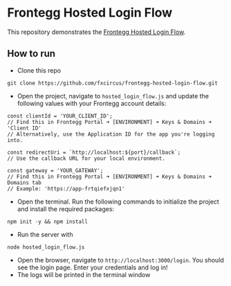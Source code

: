 # Frontegg Hosted Login Flow

This repository demonstrates the [Frontegg Hosted Login Flow](https://developers.frontegg.com/guides/management/frontegg-idp/native-hosted).


## How to run

- Clone this repo
```
git clone https://github.com/fxcircus/frontegg-hosted-login-flow.git
```
- Open the project, navigate to `hosted_login_flow.js` and update the following values with your Frontegg account details:
```
const clientId = 'YOUR_CLIENT_ID'; 
// Find this in Frontegg Portal ➜ [ENVIRONMENT] ➜ Keys & Domains ➜ 'Client ID' 
// Alternatively, use the Application ID for the app you're logging into.

const redirectUri = `http://localhost:${port}/callback`; 
// Use the callback URL for your local environment.

const gateway = 'YOUR_GATEWAY'; 
// Find this in Frontegg Portal ➜ [ENVIRONMENT] ➜ Keys & Domains ➜ Domains tab 
// Example: 'https://app-frtqiefxjqn1'
  ```

- Open the terminal. Run the following commands to initialize the project and install the required packages:
```
npm init -y && npm install
```
- Run the server with
```
node hosted_login_flow.js
```
- Open the browser, navigate to `http://localhost:3000/login`. You should see the login page. Enter your credentials and log in!
- The logs will be printed in the terminal window
